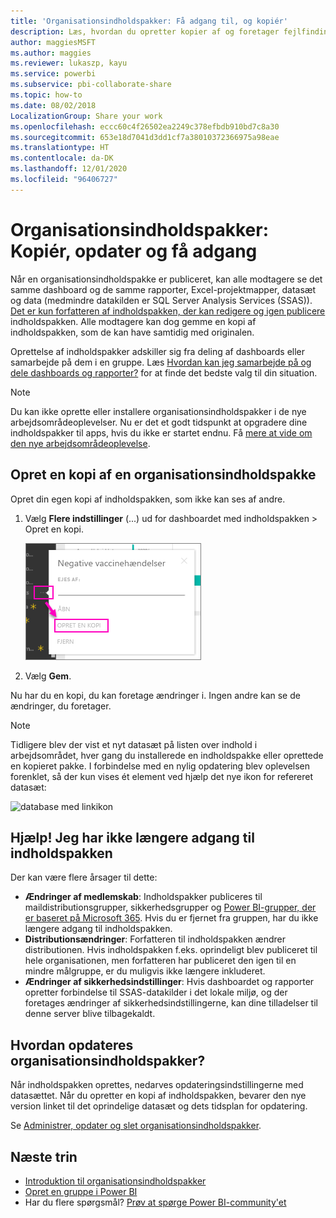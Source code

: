```yaml
---
title: 'Organisationsindholdspakker: Få adgang til, og kopiér'
description: Læs, hvordan du opretter kopier af og foretager fejlfinding af adgang til organisationsindholdspakkerne i Power BI
author: maggiesMSFT
ms.author: maggies
ms.reviewer: lukaszp, kayu
ms.service: powerbi
ms.subservice: pbi-collaborate-share
ms.topic: how-to
ms.date: 08/02/2018
LocalizationGroup: Share your work
ms.openlocfilehash: eccc60c4f26502ea2249c378efbdb910bd7c8a30
ms.sourcegitcommit: 653e18d7041d3dd1cf7a38010372366975a98eae
ms.translationtype: HT
ms.contentlocale: da-DK
ms.lasthandoff: 12/01/2020
ms.locfileid: "96406727"
---
```

# <a name="organizational-content-packs-copy-refresh-and-get-access"></a>Organisationsindholdspakker: Kopiér, opdater og få adgang

Når en organisationsindholdspakke er publiceret, kan alle modtagere se det samme dashboard og de samme rapporter, Excel-projektmapper, datasæt og data (medmindre datakilden er SQL Server Analysis Services (SSAS)).  [Det er kun forfatteren af indholdspakken, der kan redigere og igen publicere](service-organizational-content-pack-manage-update-delete.md) indholdspakken.  Alle modtagere kan dog gemme en kopi af indholdspakken, som de kan have samtidig med originalen.

Oprettelse af indholdspakker adskiller sig fra deling af dashboards eller samarbejde på dem i en gruppe. Læs [Hvordan kan jeg samarbejde på og dele dashboards og rapporter?](service-how-to-collaborate-distribute-dashboards-reports.md) for at finde det bedste valg til din situation.

> [!NOTE]
> Du kan ikke oprette eller installere organisationsindholdspakker i de nye arbejdsområdeoplevelser. Nu er det et godt tidspunkt at opgradere dine indholdspakker til apps, hvis du ikke er startet endnu. Få [mere at vide om den nye arbejdsområdeoplevelse](service-create-the-new-workspaces.md).
>

## <a name="create-a-copy-of-an-organizational-content-pack"></a>Opret en kopi af en organisationsindholdspakke
Opret din egen kopi af indholdspakken, som ikke kan ses af andre.

1. Vælg **Flere indstillinger** (...) ud for dashboardet med indholdspakken > Opret en kopi.

    ![Skærmbillede af dialogboksen for Flere indstillinger.](media/service-organizational-content-pack-copy-refresh-access/power-bi-create-copy-organizational-content-pack.png)
2. Vælg **Gem**.  

Nu har du en kopi, du kan foretage ændringer i. Ingen andre kan se de ændringer, du foretager.

> [!NOTE]
> Tidligere blev der vist et nyt datasæt på listen over indhold i arbejdsområdet, hver gang du installerede en indholdspakke eller oprettede en kopieret pakke. I forbindelse med en nylig opdatering blev oplevelsen forenklet, så der kun vises ét element ved hjælp det nye ikon for refereret datasæt:
>
> ![database med linkikon](media/service-organizational-content-pack-copy-refresh-access/power-bi-dataset-reference-icon.png)
>

## <a name="help--i-can-no-longer-access-the-content-pack"></a>Hjælp!  Jeg har ikke længere adgang til indholdspakken
Der kan være flere årsager til dette:

* **Ændringer af medlemskab**:  Indholdspakker publiceres til maildistributionsgrupper, sikkerhedsgrupper og [Power BI-grupper, der er baseret på Microsoft 365](https://support.office.com/article/Create-a-group-in-Office-365-7124dc4c-1de9-40d4-b096-e8add19209e9).  Hvis du er fjernet fra gruppen, har du ikke længere adgang til indholdspakken.
* **Distributionsændringer**: Forfatteren til indholdspakken ændrer distributionen. Hvis indholdspakken f.eks. oprindeligt blev publiceret til hele organisationen, men forfatteren har publiceret den igen til en mindre målgruppe, er du muligvis ikke længere inkluderet.
* **Ændringer af sikkerhedsindstillinger**: Hvis dashboardet og rapporter opretter forbindelse til SSAS-datakilder i det lokale miljø, og der foretages ændringer af sikkerhedsindstillingerne, kan dine tilladelser til denne server blive tilbagekaldt.

## <a name="how-are-organizational-content-packs-refreshed"></a>Hvordan opdateres organisationsindholdspakker?
Når indholdspakken oprettes, nedarves opdateringsindstillingerne med datasættet.  Når du opretter en kopi af indholdspakken, bevarer den nye version linket til det oprindelige datasæt og dets tidsplan for opdatering.

Se [Administrer, opdater og slet organisationsindholdspakker](service-organizational-content-pack-manage-update-delete.md).

## <a name="next-steps"></a>Næste trin
* [Introduktion til organisationsindholdspakker](service-organizational-content-pack-introduction.md)
* [Opret en gruppe i Power BI](service-create-distribute-apps.md)
* Har du flere spørgsmål? [Prøv at spørge Power BI-community'et](https://community.powerbi.com/)
